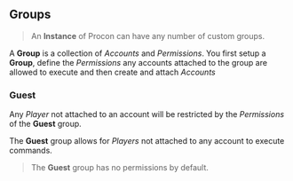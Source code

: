 ## Groups

> An **Instance** of Procon can have any number of custom groups.

A **Group** is a collection of *Accounts* and *Permissions*. You first setup a **Group**, define the *Permissions* any accounts attached to the group are allowed to execute and then create and attach *Accounts*

### Guest

Any *Player* not attached to an account will be restricted by the *Permissions* of the **Guest** group.

The **Guest** group allows for *Players* not attached to any account to execute commands.

> The **Guest** group has no permissions by default.
